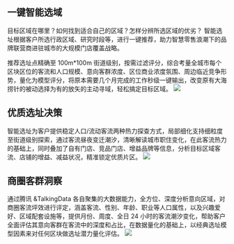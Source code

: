 ## 一键智能选域
目标区域在哪里？如何找到适合自己的区域？怎样分辨所选区域的优劣？
智能选址根据客户所选行政区域、研究时段等，进行一键推荐，助力智慧零售浪潮下的品牌联营商进驻城市的大规模门店覆盖战略。

推荐选址点精确至 100m*100m 街道级别，按需过滤评分，综合考量全城市每个区块区位的客流和人口规模、意向客群浓度、区位商业浓度氛围、周边临近竞争形势，量化为模型评分，将原本需要几个月完成的工作秒级一键输出，改变原有大海捞针的被动选择为有的放矢的主动寻域，轻松搞定目标区域。
![](https://main.qcloudimg.com/raw/f2fe5f1b1803681f3a21414efbf30f1c.png)

## 优质选址决策
智能选址为客户提供稳定人口/流动客流两种热力探查方式，局部细化支持细粒度至街道级别探索，通过客流昼夜变迁潮汐，清晰解读城市职住变化，在此客流热力的基础上，同时叠加了自有门店、竞品门店、增益品牌等信息，分析目标区域客流、店铺的增益、减益状况，精准锁定优质片区。
![](https://main.qcloudimg.com/raw/22ff6b7c27fc7fe0a63592e8964fca35.png)

## 商圈客群洞察
通过腾讯 &TalkingData 各自聚集的大数据能力，全方位、深度分析意向区域，对商圈客流坪效进行评定，涵盖客流、性别、年龄、职业等人口属性，以及兴趣爱好、区域配套设施等，提供月份、周度、全日 24 小时的客流潮汐变化，帮助客户全面评估其意向客群在客流中的深度和占比，在数据量化的基础上，以经典选址模型因素来对任何区块做选址潜力量化评估。
![](https://main.qcloudimg.com/raw/0d6956503f139275c38bfd4dbb559d58.png)